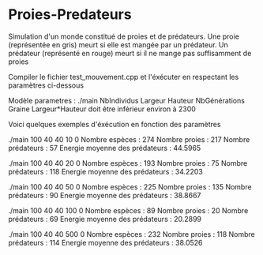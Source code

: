 # Proies-Predateurs
Simulation d'un monde constitué de proies et de prédateurs.
Une proie (représentée en gris) meurt si elle est mangée par un prédateur. Un prédateur (représenté en rouge) meurt si il ne mange pas suffisamment de proies

Compiler le fichier test_mouvement.cpp et l'éxécuter en respectant les paramètres ci-dessous

Modèle parametres : ./main NbIndividus Largeur Hauteur NbGénérations Graine
Largeur*Hauteur doit être inférieur environ à 2300


Voici quelques exemples d'éxécution en fonction des paramètres

./main 100 40 40 10 0
Nombre espèces : 274
Nombre proies : 217
Nombre prédateurs : 57
Energie moyenne des prédateurs : 44.5965

./main 100 40 40 20 0
Nombre espèces : 193
Nombre proies : 75
Nombre prédateurs : 118
Energie moyenne des prédateurs : 34.2203

./main 100 40 40 50 0
Nombre espèces : 225
Nombre proies : 135
Nombre prédateurs : 90
Energie moyenne des prédateurs : 38.8667

./main 100 40 40 100 0
Nombre espèces : 89
Nombre proies : 20
Nombre prédateurs : 69
Energie moyenne des prédateurs : 20.2899

./main 100 40 40 500 0
Nombre espèces : 232
Nombre proies : 118
Nombre prédateurs : 114
Energie moyenne des prédateurs : 38.0526
